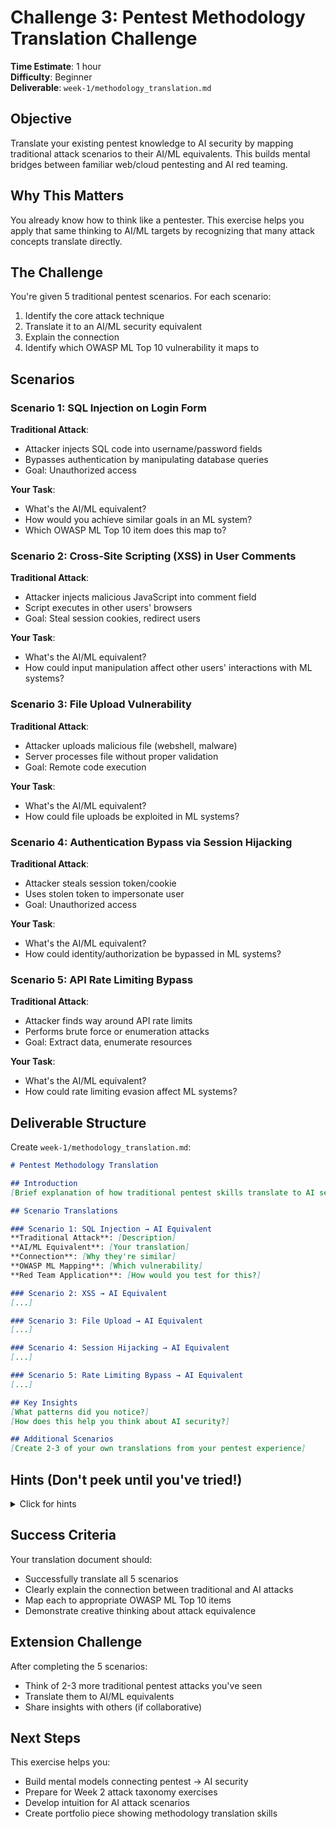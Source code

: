 # Challenge 3: Pentest Methodology Translation Challenge

**Time Estimate**: 1 hour  
**Difficulty**: Beginner  
**Deliverable**: `week-1/methodology_translation.md`

## Objective

Translate your existing pentest knowledge to AI security by mapping traditional attack scenarios to their AI/ML equivalents. This builds mental bridges between familiar web/cloud pentesting and AI red teaming.

## Why This Matters

You already know how to think like a pentester. This exercise helps you apply that same thinking to AI/ML targets by recognizing that many attack concepts translate directly.

## The Challenge

You're given 5 traditional pentest scenarios. For each scenario:
1. Identify the core attack technique
2. Translate it to an AI/ML security equivalent
3. Explain the connection
4. Identify which OWASP ML Top 10 vulnerability it maps to

## Scenarios

### Scenario 1: SQL Injection on Login Form
**Traditional Attack**: 
- Attacker injects SQL code into username/password fields
- Bypasses authentication by manipulating database queries
- Goal: Unauthorized access

**Your Task**: 
- What's the AI/ML equivalent?
- How would you achieve similar goals in an ML system?
- Which OWASP ML Top 10 item does this map to?

### Scenario 2: Cross-Site Scripting (XSS) in User Comments
**Traditional Attack**:
- Attacker injects malicious JavaScript into comment field
- Script executes in other users' browsers
- Goal: Steal session cookies, redirect users

**Your Task**:
- What's the AI/ML equivalent?
- How could input manipulation affect other users' interactions with ML systems?

### Scenario 3: File Upload Vulnerability
**Traditional Attack**:
- Attacker uploads malicious file (webshell, malware)
- Server processes file without proper validation
- Goal: Remote code execution

**Your Task**:
- What's the AI/ML equivalent?
- How could file uploads be exploited in ML systems?

### Scenario 4: Authentication Bypass via Session Hijacking
**Traditional Attack**:
- Attacker steals session token/cookie
- Uses stolen token to impersonate user
- Goal: Unauthorized access

**Your Task**:
- What's the AI/ML equivalent?
- How could identity/authorization be bypassed in ML systems?

### Scenario 5: API Rate Limiting Bypass
**Traditional Attack**:
- Attacker finds way around API rate limits
- Performs brute force or enumeration attacks
- Goal: Extract data, enumerate resources

**Your Task**:
- What's the AI/ML equivalent?
- How could rate limiting evasion affect ML systems?

## Deliverable Structure

Create `week-1/methodology_translation.md`:

```markdown
# Pentest Methodology Translation

## Introduction
[Brief explanation of how traditional pentest skills translate to AI security]

## Scenario Translations

### Scenario 1: SQL Injection → AI Equivalent
**Traditional Attack**: [Description]
**AI/ML Equivalent**: [Your translation]
**Connection**: [Why they're similar]
**OWASP ML Mapping**: [Which vulnerability]
**Red Team Application**: [How would you test for this?]

### Scenario 2: XSS → AI Equivalent
[...]

### Scenario 3: File Upload → AI Equivalent
[...]

### Scenario 4: Session Hijacking → AI Equivalent
[...]

### Scenario 5: Rate Limiting Bypass → AI Equivalent
[...]

## Key Insights
[What patterns did you notice?]
[How does this help you think about AI security?]

## Additional Scenarios
[Create 2-3 of your own translations from your pentest experience]
```

## Hints (Don't peek until you've tried!)

<details>
<summary>Click for hints</summary>

**Scenario 1 Hint**: Think about adversarial inputs that manipulate model behavior...
**Scenario 2 Hint**: Think about prompt injection in LLMs...
**Scenario 3 Hint**: Think about training data poisoning...
**Scenario 4 Hint**: Think about model extraction or API key theft...
**Scenario 5 Hint**: Think about membership inference with query limits...

</details>

## Success Criteria

Your translation document should:
- Successfully translate all 5 scenarios
- Clearly explain the connection between traditional and AI attacks
- Map each to appropriate OWASP ML Top 10 items
- Demonstrate creative thinking about attack equivalence

## Extension Challenge

After completing the 5 scenarios:
- Think of 2-3 more traditional pentest attacks you've seen
- Translate them to AI/ML equivalents
- Share insights with others (if collaborative)

## Next Steps

This exercise helps you:
- Build mental models connecting pentest → AI security
- Prepare for Week 2 attack taxonomy exercises
- Develop intuition for AI attack scenarios
- Create portfolio piece showing methodology translation skills

